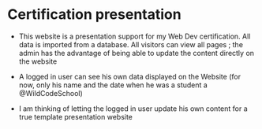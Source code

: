 # Certification presentation

- This website is a presentation support for my Web Dev certification.
  All data is imported from a database. All visitors can view all pages ; the admin has the advantage of being able to update the content directly on the website

- A logged in user can see his own data displayed on the Website (for now, only his name and the date when he was a student a @WildCodeSchool)

- I am thinking of letting the logged in user update his own content for a true template presentation website
